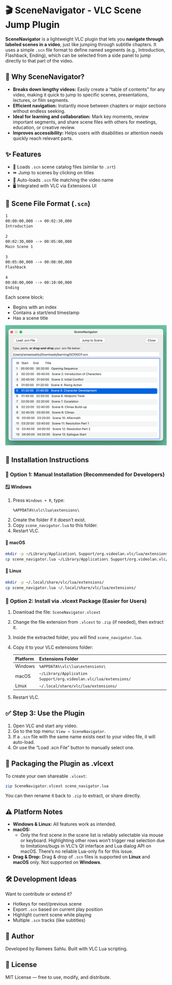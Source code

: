 # 🎬 SceneNavigator - VLC Scene Jump Plugin

**SceneNavigator** is a lightweight VLC plugin that lets you **navigate through labeled scenes in a video**, just like jumping through subtitle chapters. It uses a simple `.scn` file format to define named segments (e.g., Introduction, Flashback, Ending), which can be selected from a side panel to jump directly to that part of the video.

## 🌟 Why SceneNavigator?

- **Breaks down lengthy videos:** Easily create a “table of contents” for any video, making it quick to jump to specific scenes, presentations, lectures, or film segments.
- **Efficient navigation:** Instantly move between chapters or major sections without endless seeking.
- **Ideal for learning and collaboration:** Mark key moments, review important segments, and share scene files with others for meetings, education, or creative review.
- **Improves accessibility:** Helps users with disabilities or attention needs quickly reach relevant parts.

## ✨ Features

- 📖 Loads `.scn` scene catalog files (similar to `.srt`)
- ⏩ Jump to scenes by clicking on titles
- 🧠 Auto-loads `.scn` file matching the video name
- 🖥 Integrated with VLC via Extensions UI

## 📁 Scene File Format (`.scn`)

```plaintext
1
00:00:00,000 --> 00:02:30,000
Introduction

2
00:02:30,000 --> 00:05:00,000
Main Scene 1

3
00:05:00,000 --> 00:08:00,000
Flashback

4
00:08:00,000 --> 00:10:00,000
Ending
```

Each scene block:
- Begins with an index
- Contains a start/end timestamp
- Has a scene title

![Scene Navigator UI](assets/scene-navigator-ui.png)

## 🧪 Installation Instructions

### 🔧 Option 1: Manual Installation (Recommended for Developers)

#### 🪟 Windows
1. Press `Windows + R`, type:
   ```shell
   %APPDATA%\vlc\lua\extensions\
   ```
2. Create the folder if it doesn’t exist.
3. Copy `scene_navigator.lua` to this folder.
4. Restart VLC.

#### 🍎 macOS
   ```bash
   mkdir -p ~/Library/Application\ Support/org.videolan.vlc/lua/extensions/
   cp scene_navigator.lua ~/Library/Application\ Support/org.videolan.vlc/lua/extensions/
   ```

#### 🐧 Linux
   ```bash
   mkdir -p ~/.local/share/vlc/lua/extensions/
   cp scene_navigator.lua ~/.local/share/vlc/lua/extensions/
   ```

### 🔧 Option 2: Install via .vlcext Package (Easier for Users)
1. Download the file: `SceneNavigator.vlcext`
2. Change the file extension from `.vlcext` to `.zip` (if needed), then extract it.
3. Inside the extracted folder, you will find `scene_navigator.lua`.
4. Copy it to your VLC extensions folder:

   | Platform | Extensions Folder |
   |----------|-------------------|
   | Windows  | `%APPDATA%\vlc\lua\extensions\` |
   | macOS    | `~/Library/Application Support/org.videolan.vlc/lua/extensions/` |
   | Linux    | `~/.local/share/vlc/lua/extensions/` |

5. Restart VLC.

## ✅ Step 3: Use the Plugin
1. Open VLC and start any video.
2. Go to the top menu: `View → SceneNavigator`.
3. If a `.scn` file with the same name exists next to your video file, it will auto-load.
4. Or use the “Load .scn File” button to manually select one.

## 🧳 Packaging the Plugin as .vlcext
To create your own shareable `.vlcext`:
```bash
zip SceneNavigator.vlcext scene_navigator.lua
```
You can then rename it back to `.zip` to extract, or share directly.

## ⚠️ Platform Notes

- **Windows & Linux:** All features work as intended.
- **macOS:**  
  - Only the first scene in the scene list is reliably selectable via mouse or keyboard. Highlighting other rows won’t trigger real selection due to limitations/bugs in VLC’s Qt interface and Lua dialog API on macOS. There’s no reliable Lua-only fix for this issue.
- **Drag & Drop:** Drag & drop of `.scn` files is supported on **Linux** and **macOS** only. Not supported on **Windows**.

## 🛠 Development Ideas

Want to contribute or extend it?
- Hotkeys for next/previous scene
- Export `.scn` based on current play position
- Highlight current scene while playing
- Multiple `.scn` tracks (like subtitles)

## 👤 Author

Developed by Ramees Sahlu. Built with VLC Lua scripting.

## 📜 License

MIT License — free to use, modify, and distribute.